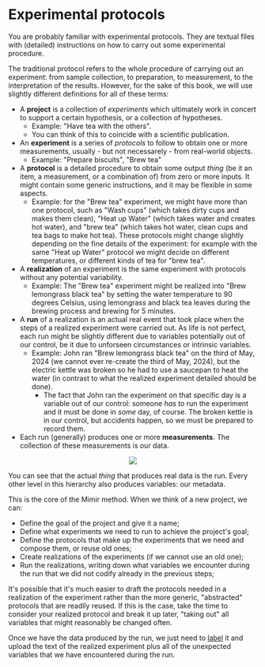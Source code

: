 # Experimental protocols

You are probably familiar with experimental protocols.
They are textual files with (detailed) instructions on how to carry out some
experimental procedure.

The traditional protocol refers to the whole procedure of carrying out an
experiment: from sample collection, to preparation, to measurement, to
the interpretation of the results.
However, for the sake of this book, we will use slightly different definitions
for all of these terms:
- A **project** is a collection of *experiments* which ultimately work in
  concert to support a certain hypothesis, or a collection of hypotheses.
  - Example: "Have tea with the others".
  - You can think of this to coincide with a scientific publication.
- An **experiment** is a series of *protocols* to follow to obtain one or more
  measurements, usually - but not necessarely - from real-world objects.
  - Example: "Prepare biscuits", "Brew tea"
- A **protocol** is a detailed procedure to obtain some output *thing* (be it
  an item, a measurement, or a combination of) from zero or more inputs.
  It might contain some generic instructions, and it may be flexible in some
  aspects.
  - Example: for the "Brew tea" experiment, we might have more than one
    protocol, such as "Wash cups" (which takes dirty cups and makes them
    clean), "Heat up Water" (which takes water and creates hot water), and
    "brew tea" (which takes hot water, clean cups and tea bags to make hot tea).
    These protocols might change slightly depending on the fine details of
    the experiment: for example with the same "Heat up Water" protocol we
    might decide on different temperatures, or different kinds of tea for
    "brew tea".
- A **realization** of an experiment is the same experiment with protocols
  without any potential variability.
  - Example: The "Brew tea" experiment might be realized into "Brew lemongrass black tea"
    by setting the water temperature to 90 degrees Celsius, using lemongrass and
    black tea leaves during the brewing process and brewing for 5 minutes.
- A **run** of a realization is an actual real event that took place when the
  steps of a realized experiment were carried out.
  As life is not perfect, each run might be slightly different due to
  variables potentially out of our control, be it due to unforseen
  circumstances or intrinsic variables.
  - Example: John ran "Brew lemongrass black tea" on the third of May, 2024 (we
    cannot ever re-create the third of May, 2024), but the electric kettle was
    broken so he had to use a saucepan to heat the water (in contrast to what
    the realized experiment detailed should be done).
    - The fact that John ran the experiment on that specific day is a variable
      out of our control: someone *has to* run the experiment and it must be
      done in *some* day, of course.
      The broken kettle is in our control, but accidents happen, so we must be
      prepared to record them.
- Each run (generally) produces one or more **measurements**.
  The collection of these measurements is our data.

<div align="center">
<img src="https://github.com/MrHedmad/mimir/blob/main/resources/images/Basic_project_structure.png?raw=true">
</div>

You can see that the actual *thing* that produces real data is the run.
Every other level in this hierarchy also produces variables: our metadata.

This is the core of the Mimir method. When we think of a new project, we can:
- Define the goal of the project and give it a name;
- Define what experiments we need to run to achieve the project's goal;
- Define the protocols that make up the experiments that we need and compose
  them, or reuse old ones;
- Create realizations of the experiments (if we cannot use an old one);
- Run the realizations, writing down what variables we encounter during the
  run that we did not codify already in the previous steps;

It's possible that it's much easier to draft the protocols needed in a
realization of the experiment rather than the more generic, "abstracted"
protocols that are readily reused.
If this is the case, take the time to consider your realized protocol and
break it up later, "taking out" all variables that might reasonably be changed
often.

Once we have the data produced by the run, we just need to
[label](/wetlab/sample_labelling.html) it and upload the text of the realized
experiment plus all of the unexpected variables that we have encountered during the run.
